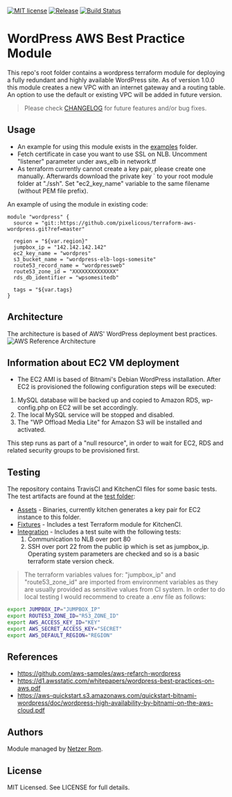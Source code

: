 [![MIT license](https://img.shields.io/badge/license-MIT-brightgreen.svg)](http://opensource.org/licenses/MIT)
[![Release](https://img.shields.io/github/release/pixelicous/terraform-aws-wordpress.svg)](https://github.com/pixelicous/terraform-aws-wordpress/releases)
[![Build Status](https://travis-ci.org/pixelicous/terraform-aws-wordpress.svg?branch=master)](https://travis-ci.org/pixelicous/terraform-aws-wordpress)

# WordPress AWS Best Practice Module
This repo's root folder contains a wordpress terraform module for deploying a fully redundant and highly available WordPress site.
As of version 1.0.0 this module creates a new VPC with an internet gateway and a routing table.
An option to use the default or existing VPC will be added in future version.

> Please check [CHANGELOG](CHANGELOG.md) for future features and/or bug fixes.

## Usage
* An example for using this module exists in the [examples](examples/) folder.
* Fetch certificate in case you want to use SSL on NLB. Uncomment "listener" parameter under aws_elb in network.tf
* As terraform currently cannot create a key pair, please create one manually. Afterwards download the private key `
  to your root module folder at "./ssh". Set "ec2_key_name" variable to the same filename (without PEM file prefix).

An example of using the module in existing code:
```hcl
module "wordpress" {
  source = "git::https://github.com/pixelicous/terraform-aws-wordpress.git?ref=master"

  region = "${var.region}"
  jumpbox_ip = "142.142.142.142"
  ec2_key_name = "wordpres"
  s3_bucket_name = "wordpress-elb-logs-somesite"
  route53_record_name = "wordpressweb"
  route53_zone_id = "XXXXXXXXXXXXXX"
  rds_db_identifier = "wpsomesitedb"

  tags = "${var.tags}
}
```

## Architecture
The architecture is based of AWS' WordPress deployment best practices.
![AWS Reference Architecture](https://github.com/pixelicous/terraform-aws-wordpress/blob/master/images/aws-refarch-wordpress.jpeg?raw=true)


## Information about EC2 VM deployment
* The EC2 AMI is based of Bitnami's Debian WordPress installation.
After EC2 is provisioned the following configuration steps will be executed:
1. MySQL database will be backed up and copied to Amazon RDS, wp-config.php on EC2 will be set accordingly.
2. The local MySQL service will be stopped and disabled.
3. The "WP Offload Media Lite" for Amazon S3 will be installed and activated.

This step runs as part of a "null resource", in order to wait for EC2, RDS and related security groups to be provisioned first.

## Testing
The repository contains TravisCI and KitchenCI files for some basic tests.
The test artifacts are found at the [test folder](test/):
* [Assets](test/assets/) - Binaries, currently kitchen generates a key pair for EC2 instance to this folder.
* [Fixtures](test/fixtures/tf_module/) - Includes a test Terraform module for KitchenCI.
* [Integration](test/integration/test_suite/controls/) - Includes a test suite with the following tests:
  1. Communication to NLB over port 80
  2. SSH over port 22 from the public ip which is set as jumpbox_ip.
Operating system parameters are checked and so is a basic terraform state version check.
> The terraform variables values for: "jumpbox_ip" and "route53_zone_id" are imported from environment variables as  they are usually provided as sensitive values from CI system.
In order to do local testing I would recommend to create a .env file as follows:
```bash
export JUMPBOX_IP="JUMPBOX_IP"
export ROUTE53_ZONE_ID="R53_ZONE_ID"
export AWS_ACCESS_KEY_ID="KEY"
export AWS_SECRET_ACCESS_KEY="SECRET"
export AWS_DEFAULT_REGION="REGION"
```


## References
* https://github.com/aws-samples/aws-refarch-wordpress
* https://d1.awsstatic.com/whitepapers/wordpress-best-practices-on-aws.pdf
* https://aws-quickstart.s3.amazonaws.com/quickstart-bitnami-wordpress/doc/wordpress-high-availability-by-bitnami-on-the-aws-cloud.pdf

## Authors
Module managed by [Netzer Rom](https://github.com/pixelicous).

## License
MIT Licensed. See LICENSE for full details.
